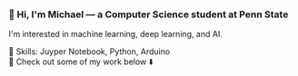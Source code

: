 ### 👋 Hi, I'm Michael — a Computer Science student at Penn State
I'm interested in machine learning, deep learning, and AI.

🔧 Skills: Juyper Notebook, Python, Arduino  
📂 Check out some of my work below ⬇️

